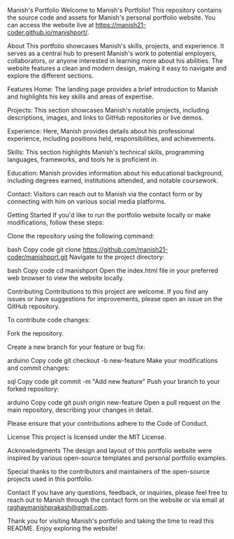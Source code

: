 Manish's Portfolio
Welcome to Manish's Portfolio! This repository contains the source code and assets for Manish's personal portfolio website. You can access the website live at https://manish21-coder.github.io/manishport/.

About
This portfolio showcases Manish's skills, projects, and experience. It serves as a central hub to present Manish's work to potential employers, collaborators, or anyone interested in learning more about his abilities. The website features a clean and modern design, making it easy to navigate and explore the different sections.

Features
Home: The landing page provides a brief introduction to Manish and highlights his key skills and areas of expertise.

Projects: This section showcases Manish's notable projects, including descriptions, images, and links to GitHub repositories or live demos.

Experience: Here, Manish provides details about his professional experience, including positions held, responsibilities, and achievements.

Skills: This section highlights Manish's technical skills, programming languages, frameworks, and tools he is proficient in.

Education: Manish provides information about his educational background, including degrees earned, institutions attended, and notable coursework.

Contact: Visitors can reach out to Manish via the contact form or by connecting with him on various social media platforms.

Getting Started
If you'd like to run the portfolio website locally or make modifications, follow these steps:

Clone the repository using the following command:

bash
Copy code
git clone https://github.com/manish21-coder/manishport.git
Navigate to the project directory:

bash
Copy code
cd manishport
Open the index.html file in your preferred web browser to view the website locally.

Contributing
Contributions to this project are welcome. If you find any issues or have suggestions for improvements, please open an issue on the GitHub repository.

To contribute code changes:

Fork the repository.

Create a new branch for your feature or bug fix:

arduino
Copy code
git checkout -b new-feature
Make your modifications and commit changes:

sql
Copy code
git commit -m "Add new feature"
Push your branch to your forked repository:

arduino
Copy code
git push origin new-feature
Open a pull request on the main repository, describing your changes in detail.

Please ensure that your contributions adhere to the Code of Conduct.

License
This project is licensed under the MIT License.

Acknowledgments
The design and layout of this portfolio website were inspired by various open-source templates and personal portfolio examples.

Special thanks to the contributors and maintainers of the open-source projects used in this portfolio.

Contact
If you have any questions, feedback, or inquiries, please feel free to reach out to Manish through the contact form on the website or via email at raghavmanishprakash@gmail.com.

Thank you for visiting Manish's portfolio and taking the time to read this README. Enjoy exploring the website!
